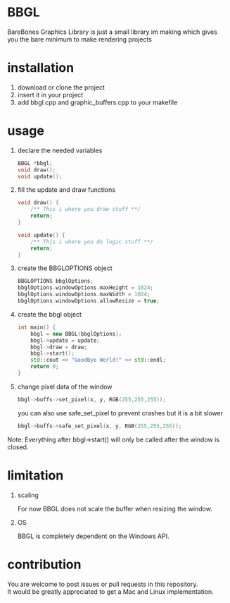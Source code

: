# BBGL
BareBones Graphics Library is just a small library im making which gives you the bare minimum to make rendering projects

# installation
1. download or clone the project
2. insert it in your project
3. add bbgl.cpp and graphic_buffers.cpp to your makefile

# usage

1. declare the needed variables
    ```cpp
    BBGL *bbgl;
    void draw();
    void update();
    ```

2. fill the update and draw functions
    ```cpp
    void draw() {
        /** This i where you draw stuff **/
        return;
    }

    void update() {
        /** This i where you do logic stuff **/
        return;
    }
    ```

3. create the BBGLOPTIONS object
    ```cpp
    BBGLOPTIONS bbglOptions;
    bbglOptions.windowOptions.maxHeight = 1024;
    bbglOptions.windowOptions.maxWidth = 1024;
    bbglOptions.windowOptions.allowResize = true;
    ```

4. create the bbgl object
    ```cpp
    int main() {
        bbgl = new BBGL(bbglOptions);
        bbgl->update = update;
        bbgl->draw = draw;
        bbgl->start();
        std::cout << "GoodBye World!" << std::endl;
        return 0;
    }
    ```

5. change pixel data of the window

    ```cpp
    bbgl->buffs->set_pixel(x, y, RGB(255,255,255));
    ```
    you can also use safe_set_pixel to prevent crashes but it is a bit slower
    ```cpp
    bbgl->buffs->safe_set_pixel(x, y, RGB(255,255,255));
    ```

Note: Everything after bbgl->start() will only be called after the window is closed.

# limitation

1. scaling

    For now BBGL does not scale the buffer when resizing the window.

2. OS

    BBGL is completely dependent on the Windows API.

# contribution

You are welcome to post issues or pull requests in this repository.\
It would be greatly appreciated to get a Mac and Linux implementation.